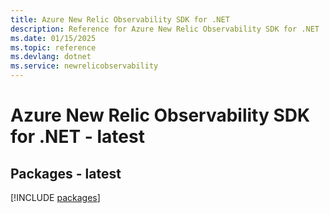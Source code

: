 ```yaml
---
title: Azure New Relic Observability SDK for .NET
description: Reference for Azure New Relic Observability SDK for .NET
ms.date: 01/15/2025
ms.topic: reference
ms.devlang: dotnet
ms.service: newrelicobservability
---
```

# Azure New Relic Observability SDK for .NET - latest
## Packages - latest
[!INCLUDE [packages](new-relic-observability-index.md)]